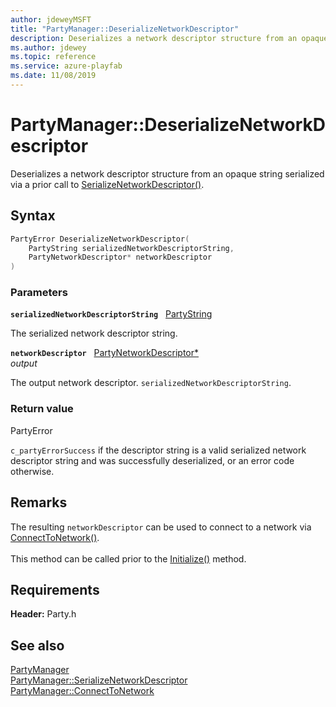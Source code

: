 ```yaml
---
author: jdeweyMSFT
title: "PartyManager::DeserializeNetworkDescriptor"
description: Deserializes a network descriptor structure from an opaque string serialized via a prior call to [SerializeNetworkDescriptor()](partymanager_serializenetworkdescriptor.md).
ms.author: jdewey
ms.topic: reference
ms.service: azure-playfab
ms.date: 11/08/2019
---
```


# PartyManager::DeserializeNetworkDescriptor  

Deserializes a network descriptor structure from an opaque string serialized via a prior call to [SerializeNetworkDescriptor()](partymanager_serializenetworkdescriptor.md).  

## Syntax  
  
```cpp
PartyError DeserializeNetworkDescriptor(  
    PartyString serializedNetworkDescriptorString,  
    PartyNetworkDescriptor* networkDescriptor  
)  
```  
  
### Parameters  
  
**`serializedNetworkDescriptorString`** &nbsp; [PartyString](../../../typedefs.md)  
  
The serialized network descriptor string.  
  
**`networkDescriptor`** &nbsp; [PartyNetworkDescriptor*](../../../structs/partynetworkdescriptor.md)  
*output*  
  
The output network descriptor. `serializedNetworkDescriptorString`.  
  
  
### Return value  
PartyError
  
```c_partyErrorSuccess``` if the descriptor string is a valid serialized network descriptor string and was successfully deserialized, or an error code otherwise.
  
## Remarks  
  
The resulting `networkDescriptor` can be used to connect to a network via [ConnectToNetwork()](partymanager_connecttonetwork.md). <br /><br /> This method can be called prior to the [Initialize()](partymanager_initialize.md) method.
  
## Requirements  
  
**Header:** Party.h
  
## See also  
[PartyManager](../partymanager.md)  
[PartyManager::SerializeNetworkDescriptor](partymanager_serializenetworkdescriptor.md)  
[PartyManager::ConnectToNetwork](partymanager_connecttonetwork.md)
  
  
